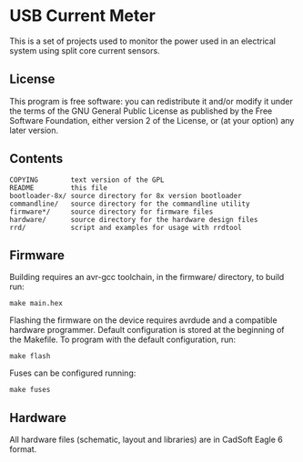 USB Current Meter
=================

This is a set of projects used to monitor the power used in an electrical
system using split core current sensors.

License
-------

This program is free software: you can redistribute it and/or modify
it under the terms of the GNU General Public License as published by
the Free Software Foundation, either version 2 of the License, or
(at your option) any later version.

Contents
--------

    COPYING        text version of the GPL
    README         this file
    bootloader-8x/ source directory for 8x version bootloader
    commandline/   source directory for the commandline utility
    firmware*/     source directory for firmware files
    hardware/      source directory for the hardware design files
    rrd/           script and examples for usage with rrdtool

Firmware
--------

Building requires an avr-gcc toolchain, in the firmware/ directory, to build
run:

    make main.hex

Flashing the firmware on the device requires avrdude and a compatible hardware
programmer. Default configuration is stored at the beginning of the Makefile.
To program with the default configuration, run:

    make flash

Fuses can be configured running:

    make fuses

Hardware
--------

All hardware files (schematic, layout and libraries) are in CadSoft Eagle 6
format.
